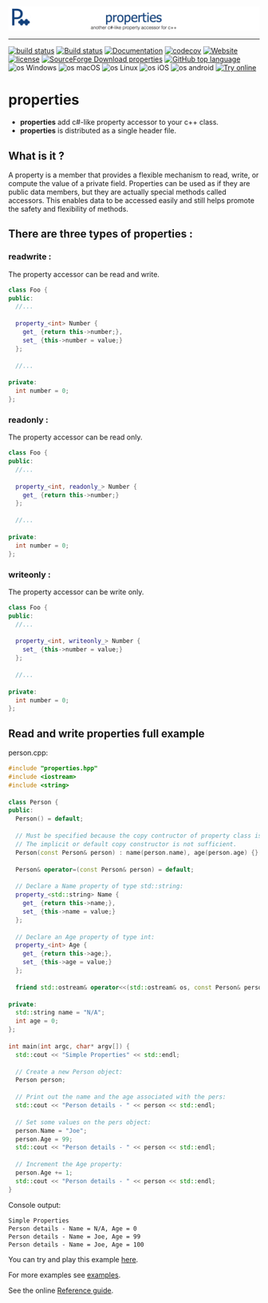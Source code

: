 [![properties picture](docs/pictures/properties-banner.png)](https://gammasoft71.wixsite.com/properties)
____________________________________________________________________________________

[![build status](https://travis-ci.org/gammasoft71/properties.svg)](https://travis-ci.org/gammasoft71/properties) 
[![Build status](https://ci.appveyor.com/api/projects/status/v7q0cn0kocokvpoa?svg=true)](https://ci.appveyor.com/project/gammasoft71/properties)
[![Documentation](https://img.shields.io/badge/code-documented-brightgreen.svg)](https://gammasoft71.github.io/properties-doc) 
[![codecov](https://codecov.io/gh/yfiumefreddo/properties/branch/master/graph/badge.svg)](https://codecov.io/gh/gammasoft71/properties)
[![Website](https://img.shields.io/website-up-down-green-red/http/shields.io.svg?label=properties%20website)](https://gammasoft71.wixsite.com/properties)
[![license](https://img.shields.io/github/license/gammasoft71/properties.svg)](License.md)
[![SourceForge Download properties](https://img.shields.io/sourceforge/dt/properties.svg)](https://sourceforge.net/projects/properties/files/latest/download)
[![GitHub top language](https://img.shields.io/github/languages/top/gammasoft71/properties.svg)](https://cppreference.com)
![os Windows](https://img.shields.io/badge/os-Windows-004080.svg)
![os macOS](https://img.shields.io/badge/os-macOS-004080.svg)
![os Linux](https://img.shields.io/badge/os-Linux-004080.svg)
![os iOS](https://img.shields.io/badge/os-iOS-004080.svg)
![os android](https://img.shields.io/badge/os-android-004080.svg)
[![Try online](https://img.shields.io/badge/try-online-004080.svg)](https://wandbox.org/permlink/rH8PGQU9G3Auv6va)

# properties

* **properties** add c#-like property accessor to your c++ class.
* **properties** is distributed as a single header file.

## What is it ?

A property is a member that provides a flexible mechanism to read, write, or compute the value of a private field. Properties can be used as if they are public data members, but they are actually special methods called accessors. This enables data to be accessed easily and still helps promote the safety and flexibility of methods.

## There are three types of properties :

### readwrite :

The property accessor can be read and write.

```c++
class Foo {
public:
  //...
  
  property_<int> Number {
    get_ {return this->number;},
    set_ {this->number = value;}
  };
  
  //...
  
private:
  int number = 0;
};
```

### readonly :

The property accessor can be read only.

```c++
class Foo {
public:
  //...
  
  property_<int, readonly_> Number {
    get_ {return this->number;}
  };
  
  //...
  
private:
  int number = 0;
};
```

### writeonly :

The property accessor can be write only.

```c++
class Foo {
public:
  //...
  
  property_<int, writeonly_> Number {
    set_ {this->number = value;}
  };
  
  //...
  
private:
  int number = 0;
};
```

## Read and write properties full example

person.cpp:

```c++
#include "properties.hpp"
#include <iostream>
#include <string>

class Person {
public:
  Person() = default;

  // Must be specified because the copy contructor of property class is deleted.
  // The implicit or default copy constructor is not sufficient.
  Person(const Person& person) : name(person.name), age(person.age) {}

  Person& operator=(const Person& person) = default;
  
  // Declare a Name property of type std::string:
  property_<std::string> Name {
    get_ {return this->name;},
    set_ {this->name = value;}
  };
  
  // Declare an Age property of type int:
  property_<int> Age {
    get_ {return this->age;},
    set_ {this->age = value;}
  };
  
  friend std::ostream& operator<<(std::ostream& os, const Person& person) {return os << "Name = " << person.Name << ", Age = " << person.Age;}
   
private:
  std::string name = "N/A";
  int age = 0;
};

int main(int argc, char* argv[]) {
  std::cout << "Simple Properties" << std::endl;
    
  // Create a new Person object:
  Person person;
  
  // Print out the name and the age associated with the pers:
  std::cout << "Person details - " << person << std::endl;

  // Set some values on the pers object:
  person.Name = "Joe";
  person.Age = 99;
  std::cout << "Person details - " << person << std::endl;

  // Increment the Age property:
  person.Age += 1;
  std::cout << "Person details - " << person << std::endl;
}
```

Console output:

```
Simple Properties
Person details - Name = N/A, Age = 0
Person details - Name = Joe, Age = 99
Person details - Name = Joe, Age = 100
```
You can try and play this example [here](https://wandbox.org/permlink/aA17kJZXhJOYsTpW).

For more examples see [examples](examples).

See the online [Reference guide](https://gammasoft71.github.io/properties-doc/).
